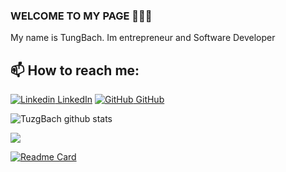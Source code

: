 ### WELCOME TO MY PAGE 👋👋👋
My name is TungBach. Im entrepreneur and Software Developer<br>
## 📫 How to reach me: 

[![Linkedin](https://i.stack.imgur.com/gVE0j.png) LinkedIn](https://www.linkedin.com/in/tuzg-bach-3a0b041aa/) [![GitHub](https://i.stack.imgur.com/tskMh.png) GitHub](https://github.com/tuzgbach)



![TuzgBach github stats](https://github-readme-stats-git-masterrstaa-rickstaa.vercel.app/api?username=tungbach&show_icons=true&theme=tokyonight&hide=contribs,prs,issues)

<a href="https://github.com/tuzgbach/homemap-web-1/">
  <!-- Change the `github-readme-stats.anuraghazra1.vercel.app` to `github-readme-stats.vercel.app`  -->
  <img align="center" src="https://github-readme-stats.anuraghazra1.vercel.app/api/pin/?username=tungbach&repo=Homemap-web-1&theme=radical" />
</a>

[![Readme Card](https://github-readme-stats.vercel.app/api/pin/?username=tuzgbach&repo=github-readme-stats)](https://github.com/tuzgbach/homemap-web-1)
